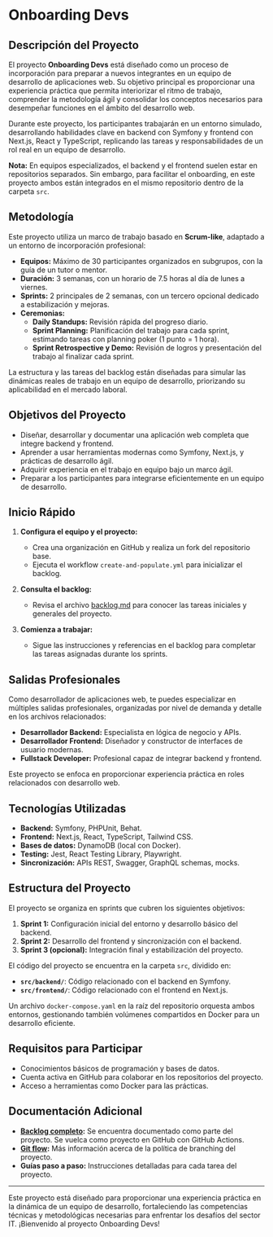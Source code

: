 # Onboarding Devs

## Descripción del Proyecto

El proyecto **Onboarding Devs** está diseñado como un proceso de incorporación para preparar a nuevos integrantes en un equipo de desarrollo de aplicaciones web. Su objetivo principal es proporcionar una experiencia práctica que permita interiorizar el ritmo de trabajo, comprender la metodología ágil y consolidar los conceptos necesarios para desempeñar funciones en el ámbito del desarrollo web.

Durante este proyecto, los participantes trabajarán en un entorno simulado, desarrollando habilidades clave en backend con Symfony y frontend con Next.js, React y TypeScript, replicando las tareas y responsabilidades de un rol real en un equipo de desarrollo.

**Nota:** En equipos especializados, el backend y el frontend suelen estar en repositorios separados. Sin embargo, para facilitar el onboarding, en este proyecto ambos están integrados en el mismo repositorio dentro de la carpeta `src`.

## Metodología

Este proyecto utiliza un marco de trabajo basado en **Scrum-like**, adaptado a un entorno de incorporación profesional:

- **Equipos:** Máximo de 30 participantes organizados en subgrupos, con la guía de un tutor o mentor.
- **Duración:** 3 semanas, con un horario de 7.5 horas al día de lunes a viernes.
- **Sprints:** 2 principales de 2 semanas, con un tercero opcional dedicado a estabilización y mejoras.
- **Ceremonias:**
  - **Daily Standups:** Revisión rápida del progreso diario.
  - **Sprint Planning:** Planificación del trabajo para cada sprint, estimando tareas con planning poker (1 punto = 1 hora).
  - **Sprint Retrospective y Demo:** Revisión de logros y presentación del trabajo al finalizar cada sprint.

La estructura y las tareas del backlog están diseñadas para simular las dinámicas reales de trabajo en un equipo de desarrollo, priorizando su aplicabilidad en el mercado laboral.

## Objetivos del Proyecto

- Diseñar, desarrollar y documentar una aplicación web completa que integre backend y frontend.
- Aprender a usar herramientas modernas como Symfony, Next.js, y prácticas de desarrollo ágil.
- Adquirir experiencia en el trabajo en equipo bajo un marco ágil.
- Preparar a los participantes para integrarse eficientemente en un equipo de desarrollo.

## Inicio Rápido

1. **Configura el equipo y el proyecto:**
   - Crea una organización en GitHub y realiza un fork del repositorio base.
   - Ejecuta el workflow `create-and-populate.yml` para inicializar el backlog.

2. **Consulta el backlog:**
   - Revisa el archivo [backlog.md](./backlog/readme.md) para conocer las tareas iniciales y generales del proyecto.

3. **Comienza a trabajar:**
   - Sigue las instrucciones y referencias en el backlog para completar las tareas asignadas durante los sprints.

## Salidas Profesionales

Como desarrollador de aplicaciones web, te puedes especializar en múltiples salidas profesionales, organizadas por nivel de demanda y detalle en los archivos relacionados:

- **Desarrollador Backend:** Especialista en lógica de negocio y APIs.
- **Desarrollador Frontend:** Diseñador y constructor de interfaces de usuario modernas.
- **Fullstack Developer:** Profesional capaz de integrar backend y frontend.

Este proyecto se enfoca en proporcionar experiencia práctica en roles relacionados con desarrollo web.

## Tecnologías Utilizadas

- **Backend:** Symfony, PHPUnit, Behat.
- **Frontend:** Next.js, React, TypeScript, Tailwind CSS.
- **Bases de datos:** DynamoDB (local con Docker).
- **Testing:** Jest, React Testing Library, Playwright.
- **Sincronización:** APIs REST, Swagger, GraphQL schemas, mocks.

## Estructura del Proyecto

El proyecto se organiza en sprints que cubren los siguientes objetivos:

1. **Sprint 1:** Configuración inicial del entorno y desarrollo básico del backend.
2. **Sprint 2:** Desarrollo del frontend y sincronización con el backend.
3. **Sprint 3 (opcional):** Integración final y estabilización del proyecto.

El código del proyecto se encuentra en la carpeta `src`, dividido en:

- **`src/backend/`**: Código relacionado con el backend en Symfony.
- **`src/frontend/`**: Código relacionado con el frontend en Next.js.

Un archivo `docker-compose.yaml` en la raíz del repositorio orquesta ambos entornos, gestionando también volúmenes compartidos en Docker para un desarrollo eficiente.

## Requisitos para Participar

- Conocimientos básicos de programación y bases de datos.
- Cuenta activa en GitHub para colaborar en los repositorios del proyecto.
- Acceso a herramientas como Docker para las prácticas.

## Documentación Adicional

- **[Backlog completo](./backlog/readme.md):** Se encuentra documentado como parte del proyecto. Se vuelca como proyecto en GitHub con GitHub Actions.
- **[Git flow](./resources/git_flow.md):** Más información acerca de la política de branching del proyecto.
- **Guías paso a paso:** Instrucciones detalladas para cada tarea del proyecto.

---

Este proyecto está diseñado para proporcionar una experiencia práctica en la dinámica de un equipo de desarrollo, fortaleciendo las competencias técnicas y metodológicas necesarias para enfrentar los desafíos del sector IT. ¡Bienvenido al proyecto Onboarding Devs!
